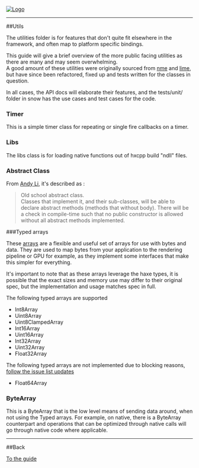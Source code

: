 [![Logo]({{{rel_path}}}images/logo.png)]({{{rel_path}}}index.html#guide)

---

##Utils

The utilities folder is for features that don't quite fit elsewhere in the framework, and often map to platform specific bindings.

This guide will give a brief overview of the more public facing utilities as there are many and may seem overwhelming.   
A good amount of these utilities were originally sourced from [nme](http://github.com/haxenme/nme) and [lime](http://github.com/openfl/lime), but have since been refactored, fixed up and tests written for the classes in question.

In all cases, the API docs will elaborate their features, and the tests/unit/ folder in snow has the use cases and test cases for the code.

### Timer

This is a simple timer class for repeating or single fire callbacks on a timer.

### Libs

The libs class is for loading native functions out of hxcpp build "ndll" files.

### Abstract Class

From [Andy Li](http://www.onthewings.net/), it's described as : 

> Old school abstract class.   
> Classes that implement it, and their sub-classes, will be able to declare abstract methods (methods that without body).
> There will be a check in compile-time such that no public constructor is allowed without all abstract methods implemented.

###Typed arrays

These [arrays](https://developer.mozilla.org/en-US/docs/Web/JavaScript/Typed_arrays) are a flexible and useful set of arrays for use with bytes and data. They are used to map bytes from your application to the rendering pipeline or GPU for example, as they implement some interfaces that make this simpler for everything.

It's important to note that as these arrays leverage the haxe types, it is possible that the exact sizes and memory use may differ to their original spec, but the implementation and usage matches spec in full.

The following typed arrays are supported

- Int8Array
- Uint8Array
- Uint8ClampedArray
- Int16Array
- Uint16Array
- Int32Array
- Uint32Array
- Float32Array

The following typed arrays are not implemented due to blocking reasons, [follow the issue list updates](https://github.com/underscorediscovery/snow/issues/17)

- Float64Array

### ByteArray

This is a ByteArray that is the low level means of sending data around, when not using the Typed arrays. For example, on native, there is a ByteArray counterpart and operations that can be optimized through native calls will go through native code where applicable.



---

##Back

[To the guide]({{{rel_path}}}index.html#guide)

<br/><br/><br/>
<br/><br/><br/>